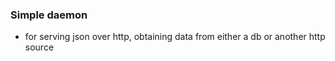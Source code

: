 ### Simple daemon 
* for serving json over http, obtaining data from either a db or another http source
